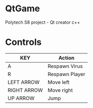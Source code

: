 # QtGame
Polytech S8 project - Qt creator c++

# Controls
| KEY         | Action         |
|-------------|----------------|
| A           | Respawn Virus  |
| R           | Respawn Player |
| LEFT ARROW  | Move left      |
| RIGHT ARROW | Move right     |
| UP ARROW    | Jump           |